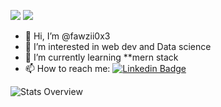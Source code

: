 ![](https://img.shields.io/github/followers/fawzii0x3?color=green&logo=github)
![](https://komarev.com/ghpvc/?username=fawzii0x3)

- 👋 Hi, I’m @fawzii0x3
- 👀 I’m interested in web dev and Data science
- 🌱 I’m currently learning 
  **mern stack
- 📫 How to reach me: [![Linkedin Badge](https://img.shields.io/badge/-fawzii0x3?style=flat&logo=Linkedin&logoColor=white&link=https://www.linkedin.com/in/mohamed-benchikha/)](https://www.linkedin.com/in/mohamed-benchikha/) 

![Stats Overview](https://github-readme-stats.vercel.app/api?username=fawzii0x3&count_private=true&show_icons=true&theme=github_dark)
<!---
fawzii0x3/fawzii0x3 is a ✨ special ✨ repository because its `README.md` (this file) appears on your GitHub profile.
You can click the Preview link to take a look at your changes.
--->
